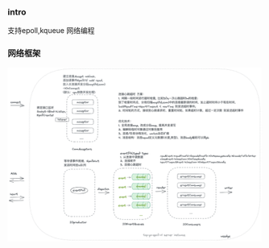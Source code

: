 ### intro
支持epoll,kqueue 网络编程
### 网络框架

![go-epoll](https://github.com/weedge/im/blob/main/go-epoll.png?raw=true)

